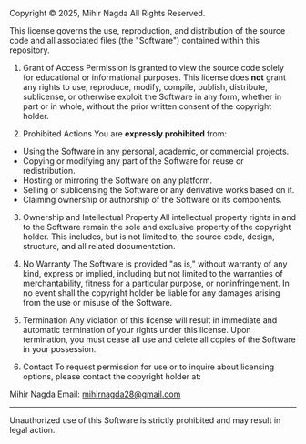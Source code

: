 Copyright © 2025, Mihir Nagda 
All Rights Reserved.

This license governs the use, reproduction, and distribution of the source code and all associated files (the "Software") contained within this repository.

1. Grant of Access
Permission is granted to view the source code solely for educational or informational purposes. This license does **not** grant any rights to use, reproduce, modify, compile, publish, distribute, sublicense, or otherwise exploit the Software in any form, whether in part or in whole, without the prior written consent of the copyright holder.

2. Prohibited Actions
You are **expressly prohibited** from:
- Using the Software in any personal, academic, or commercial projects.
- Copying or modifying any part of the Software for reuse or redistribution.
- Hosting or mirroring the Software on any platform.
- Selling or sublicensing the Software or any derivative works based on it.
- Claiming ownership or authorship of the Software or its components.

3. Ownership and Intellectual Property
All intellectual property rights in and to the Software remain the sole and exclusive property of the copyright holder. This includes, but is not limited to, the source code, design, structure, and all related documentation.

4. No Warranty
The Software is provided "as is," without warranty of any kind, express or implied, including but not limited to the warranties of merchantability, fitness for a particular purpose, or noninfringement. In no event shall the copyright holder be liable for any damages arising from the use or misuse of the Software.

5. Termination
Any violation of this license will result in immediate and automatic termination of your rights under this license. Upon termination, you must cease all use and delete all copies of the Software in your possession.

6. Contact
To request permission for use or to inquire about licensing options, please contact the copyright holder at:

Mihir Nagda
Email: mihirnagda28@gmail.com

---

Unauthorized use of this Software is strictly prohibited and may result in legal action.
